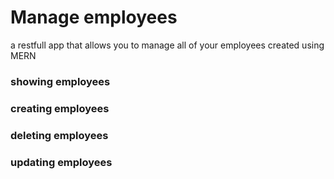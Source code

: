 # Manage employees
a restfull app that allows you to manage all of your employees created using MERN

### showing employees


###  creating employees


### deleting employees


### updating employees
